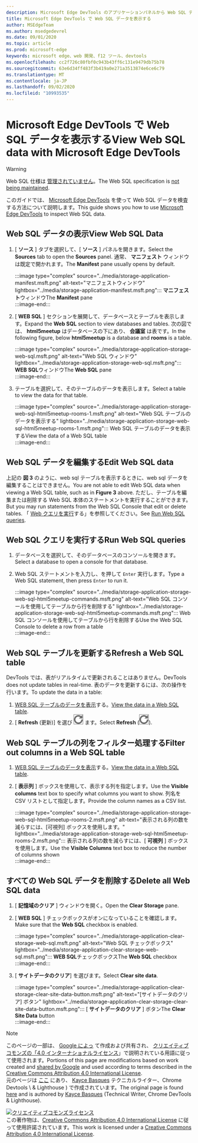 ```yaml
---
description: Microsoft Edge DevTools のアプリケーションパネルから Web SQL データを表示する方法について説明します。
title: Microsoft Edge DevTools で Web SQL データを表示する
author: MSEdgeTeam
ms.author: msedgedevrel
ms.date: 09/01/2020
ms.topic: article
ms.prod: microsoft-edge
keywords: microsoft edge、web 開発、f12 ツール、devtools
ms.openlocfilehash: cc2f726c80fbf0c943b43ff6c131e9479db75b78
ms.sourcegitcommit: 63e6d34ff483f3b419a0e271a3513874e6ce6c79
ms.translationtype: MT
ms.contentlocale: ja-JP
ms.lasthandoff: 09/02/2020
ms.locfileid: "10993535"
---
```

<!-- Copyright Kayce Basques 

   Licensed under the Apache License, Version 2.0 (the "License");
   you may not use this file except in compliance with the License.
   You may obtain a copy of the License at

       https://www.apache.org/licenses/LICENSE-2.0

   Unless required by applicable law or agreed to in writing, software
   distributed under the License is distributed on an "AS IS" BASIS,
   WITHOUT WARRANTIES OR CONDITIONS OF ANY KIND, either express or implied.
   See the License for the specific language governing permissions and
   limitations under the License.  -->





# <span data-ttu-id="2f73a-104">Microsoft Edge DevTools で Web SQL データを表示する</span><span class="sxs-lookup"><span data-stu-id="2f73a-104">View Web SQL data with Microsoft Edge DevTools</span></span>   



> [!WARNING]
> <span data-ttu-id="2f73a-105">Web SQL 仕様は [管理されていません][W3CWebSQLStatus]。</span><span class="sxs-lookup"><span data-stu-id="2f73a-105">The Web SQL specification is [not being maintained][W3CWebSQLStatus].</span></span>  

<span data-ttu-id="2f73a-106">このガイドでは、 [Microsoft Edge DevTools][MicrosoftEdgeDevTools] を使って Web SQL データを検査する方法について説明します。</span><span class="sxs-lookup"><span data-stu-id="2f73a-106">This guide shows you how to use [Microsoft Edge DevTools][MicrosoftEdgeDevTools] to inspect Web SQL data.</span></span>  

## <span data-ttu-id="2f73a-107">Web SQL データの表示</span><span class="sxs-lookup"><span data-stu-id="2f73a-107">View Web SQL Data</span></span>   

1.  <span data-ttu-id="2f73a-108">[ **ソース** ] タブを選択して、[ **ソース** ] パネルを開きます。</span><span class="sxs-lookup"><span data-stu-id="2f73a-108">Select the **Sources** tab to open the **Sources** panel.</span></span>  <span data-ttu-id="2f73a-109">通常、 **マニフェスト** ウィンドウは既定で開かれます。</span><span class="sxs-lookup"><span data-stu-id="2f73a-109">The **Manifest** pane usually opens by default.</span></span>  
    
    :::image type="complex" source="../media/storage-application-manifest.msft.png" alt-text="マニフェストウィンドウ" lightbox="../media/storage-application-manifest.msft.png":::
       <span data-ttu-id="2f73a-111">**マニフェスト**ウィンドウ</span><span class="sxs-lookup"><span data-stu-id="2f73a-111">The **Manifest** pane</span></span>  
    :::image-end:::  
    
1.  <span data-ttu-id="2f73a-112">[ **WEB SQL** ] セクションを展開して、データベースとテーブルを表示します。</span><span class="sxs-lookup"><span data-stu-id="2f73a-112">Expand the **Web SQL** section to view databases and tables.</span></span>  <span data-ttu-id="2f73a-113">次の図では、 **html5meetup** はデータベースの下にあり、 **会議室** は表です。</span><span class="sxs-lookup"><span data-stu-id="2f73a-113">In the following figure, below **html5meetup** is a database and **rooms** is a table.</span></span>  
    
    :::image type="complex" source="../media/storage-application-storage-web-sql.msft.png" alt-text="Web SQL ウィンドウ" lightbox="../media/storage-application-storage-web-sql.msft.png":::
       <span data-ttu-id="2f73a-115">**WEB SQL**ウィンドウ</span><span class="sxs-lookup"><span data-stu-id="2f73a-115">The **Web SQL** pane</span></span>  
    :::image-end:::  
    
1.  <span data-ttu-id="2f73a-116">テーブルを選択して、そのテーブルのデータを表示します。</span><span class="sxs-lookup"><span data-stu-id="2f73a-116">Select a table to view the data for that table.</span></span>  
    
    :::image type="complex" source="../media/storage-application-storage-web-sql-html5meetup-rooms-1.msft.png" alt-text="Web SQL テーブルのデータを表示する" lightbox="../media/storage-application-storage-web-sql-html5meetup-rooms-1.msft.png":::
       <span data-ttu-id="2f73a-118">Web SQL テーブルのデータを表示する</span><span class="sxs-lookup"><span data-stu-id="2f73a-118">View the data of a Web SQL table</span></span>  
    :::image-end:::  
    
## <span data-ttu-id="2f73a-119">Web SQL データを編集する</span><span class="sxs-lookup"><span data-stu-id="2f73a-119">Edit Web SQL data</span></span>   

<span data-ttu-id="2f73a-120">上記の **図 3** のように、web sql テーブルを表示するときに、web sql データを編集することはできません。</span><span class="sxs-lookup"><span data-stu-id="2f73a-120">You are not able to edit Web SQL data when viewing a Web SQL table, such as in **Figure 3** above.</span></span>  <span data-ttu-id="2f73a-121">ただし、テーブルを編集または削除する Web SQL 本体のステートメントを実行することができます。</span><span class="sxs-lookup"><span data-stu-id="2f73a-121">But you may run statements from the Web SQL Console that edit or delete tables.</span></span>  <span data-ttu-id="2f73a-122">「 [Web クエリを実行](#run-web-sql-queries)する」を参照してください。</span><span class="sxs-lookup"><span data-stu-id="2f73a-122">See [Run Web SQL queries](#run-web-sql-queries).</span></span>  

## <span data-ttu-id="2f73a-123">Web SQL クエリを実行する</span><span class="sxs-lookup"><span data-stu-id="2f73a-123">Run Web SQL queries</span></span>   

1.  <span data-ttu-id="2f73a-124">データベースを選択して、そのデータベースのコンソールを開きます。</span><span class="sxs-lookup"><span data-stu-id="2f73a-124">Select a database to open a console for that database.</span></span>  
1.  <span data-ttu-id="2f73a-125">Web SQL ステートメントを入力し、を押して `Enter` 実行します。</span><span class="sxs-lookup"><span data-stu-id="2f73a-125">Type a Web SQL statement, then press `Enter` to run it.</span></span>  
    
    :::image type="complex" source="../media/storage-application-storage-web-sql-html5meetup-commands.msft.png" alt-text="Web SQL コンソールを使用してテーブルから行を削除する" lightbox="../media/storage-application-storage-web-sql-html5meetup-commands.msft.png":::
       <span data-ttu-id="2f73a-127">Web SQL コンソールを使用してテーブルから行を削除する</span><span class="sxs-lookup"><span data-stu-id="2f73a-127">Use the Web SQL Console to delete a row from a table</span></span>  
    :::image-end:::  
    
## <span data-ttu-id="2f73a-128">Web SQL テーブルを更新する</span><span class="sxs-lookup"><span data-stu-id="2f73a-128">Refresh a Web SQL table</span></span>   

<span data-ttu-id="2f73a-129">DevTools では、表がリアルタイムで更新されることはありません。</span><span class="sxs-lookup"><span data-stu-id="2f73a-129">DevTools does not update tables in real-time.</span></span>  <span data-ttu-id="2f73a-130">表のデータを更新するには、次の操作を行います。</span><span class="sxs-lookup"><span data-stu-id="2f73a-130">To update the data in a table:</span></span>  

1.  <span data-ttu-id="2f73a-131">[WEB SQL テーブルのデータを表示](#view-web-sql-data)する。</span><span class="sxs-lookup"><span data-stu-id="2f73a-131">[View the data in a Web SQL table](#view-web-sql-data).</span></span>  
1.  <span data-ttu-id="2f73a-132">[ **Refresh** (更新)] を選び ![ ][ImageRefreshIcon] ます。</span><span class="sxs-lookup"><span data-stu-id="2f73a-132">Select **Refresh** \(![Refresh][ImageRefreshIcon]\).</span></span>  
    
## <span data-ttu-id="2f73a-133">Web SQL テーブルの列をフィルター処理する</span><span class="sxs-lookup"><span data-stu-id="2f73a-133">Filter out columns in a Web SQL table</span></span>   

1.  <span data-ttu-id="2f73a-134">[WEB SQL テーブルのデータを表示](#view-web-sql-data)する。</span><span class="sxs-lookup"><span data-stu-id="2f73a-134">[View the data in a Web SQL table](#view-web-sql-data).</span></span>  
1.  <span data-ttu-id="2f73a-135">[ **表示列** ] ボックスを使用して、表示する列を指定します。</span><span class="sxs-lookup"><span data-stu-id="2f73a-135">Use the **Visible columns** text box to specify what columns you want to show.</span></span>  <span data-ttu-id="2f73a-136">列名を CSV リストとして指定します。</span><span class="sxs-lookup"><span data-stu-id="2f73a-136">Provide the column names as a CSV list.</span></span>  
    
    :::image type="complex" source="../media/storage-application-storage-web-sql-html5meetup-rooms-2.msft.png" alt-text="表示される列の数を減らすには、[可視列] ボックスを使用します。" lightbox="../media/storage-application-storage-web-sql-html5meetup-rooms-2.msft.png":::
       <span data-ttu-id="2f73a-138">表示される列の数を減らすには、[ **可視列** ] ボックスを使用します。</span><span class="sxs-lookup"><span data-stu-id="2f73a-138">Use the **Visible Columns** text box to reduce the number of columns shown</span></span>  
    :::image-end:::  
    
## <span data-ttu-id="2f73a-139">すべての Web SQL データを削除する</span><span class="sxs-lookup"><span data-stu-id="2f73a-139">Delete all Web SQL data</span></span>   

1.  <span data-ttu-id="2f73a-140">[ **記憶域のクリア** ] ウィンドウを開く。</span><span class="sxs-lookup"><span data-stu-id="2f73a-140">Open the **Clear Storage** pane.</span></span>  
1.  <span data-ttu-id="2f73a-141">[ **WEB SQL** ] チェックボックスがオンになっていることを確認します。</span><span class="sxs-lookup"><span data-stu-id="2f73a-141">Make sure that the **Web SQL** checkbox is enabled.</span></span>  
    
    :::image type="complex" source="../media/storage-application-clear-storage-web-sql.msft.png" alt-text="Web SQL チェックボックス" lightbox="../media/storage-application-clear-storage-web-sql.msft.png":::
       <span data-ttu-id="2f73a-143">**WEB SQL**チェックボックス</span><span class="sxs-lookup"><span data-stu-id="2f73a-143">The **Web SQL** checkbox</span></span>  
    :::image-end:::  
    
1.  <span data-ttu-id="2f73a-144">[ **サイトデータのクリア**] を選びます。</span><span class="sxs-lookup"><span data-stu-id="2f73a-144">Select **Clear site data**.</span></span>  
    
    :::image type="complex" source="../media/storage-application-clear-storage-clear-site-data-button.msft.png" alt-text="[サイトデータのクリア] ボタン" lightbox="../media/storage-application-clear-storage-clear-site-data-button.msft.png":::
       <span data-ttu-id="2f73a-146">[ **サイトデータのクリア** ] ボタン</span><span class="sxs-lookup"><span data-stu-id="2f73a-146">The **Clear Site Data** button</span></span>  
    :::image-end:::  
    
<!--  
 


-->  

<!-- image links -->  

[ImageRefreshIcon]: ../media/refresh-icon.msft.png  

<!-- links -->  

[MicrosoftEdgeDevTools]: ../../devtools-guide-chromium.md "Microsoft Edge (Chromium) 開発者ツール |Microsoft ドキュメント"  

[W3CWebSQLStatus]: https://w3.org/TR/webdatabase/#status-of-this-document "Web SQL データベース |勧告"  

> [!NOTE]
> <span data-ttu-id="2f73a-149">このページの一部は、 [Google によっ][GoogleSitePolicies] て作成および共有され、 [クリエイティブコモンズの「4.0 インターナショナルライセンス][CCA4IL]」で説明されている用語に従って使用されます。</span><span class="sxs-lookup"><span data-stu-id="2f73a-149">Portions of this page are modifications based on work created and [shared by Google][GoogleSitePolicies] and used according to terms described in the [Creative Commons Attribution 4.0 International License][CCA4IL].</span></span>  
> <span data-ttu-id="2f73a-150">元のページは [ここ](https://developers.google.com/web/tools/chrome-devtools/storage/websql) にあり、 [Kayce Basques][KayceBasques] テクニカルライター、Chrome Devtools \ & Lighthouse \) で作成されています。</span><span class="sxs-lookup"><span data-stu-id="2f73a-150">The original page is found [here](https://developers.google.com/web/tools/chrome-devtools/storage/websql) and is authored by [Kayce Basques][KayceBasques] \(Technical Writer, Chrome DevTools \& Lighthouse\).</span></span>  

[![クリエイティブコモンズライセンス][CCby4Image]][CCA4IL]  
<span data-ttu-id="2f73a-152">この著作物は、[Creative Commons Attribution 4.0 International License][CCA4IL] に従って使用許諾されています。</span><span class="sxs-lookup"><span data-stu-id="2f73a-152">This work is licensed under a [Creative Commons Attribution 4.0 International License][CCA4IL].</span></span>  

[CCA4IL]: https://creativecommons.org/licenses/by/4.0  
[CCby4Image]: https://i.creativecommons.org/l/by/4.0/88x31.png  
[GoogleSitePolicies]: https://developers.google.com/terms/site-policies  
[KayceBasques]: https://developers.google.com/web/resources/contributors/kaycebasques  
